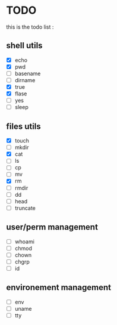 # TODO
this is the todo list :
## shell utils
- [x] echo
- [x] pwd
- [ ] basename
- [ ] dirname
- [x] true
- [x] flase
- [ ] yes
- [ ] sleep
## files utils
- [x] touch
- [ ] mkdir
- [x] cat
- [ ] ls
- [ ] cp
- [ ] mv
- [x] rm
- [ ] rmdir
- [ ] dd
- [ ] head
- [ ] truncate
## user/perm management
- [ ] whoami
- [ ] chmod
- [ ] chown
- [ ] chgrp
- [ ] id
## environement management
- [ ] env
- [ ] uname
- [ ] tty
